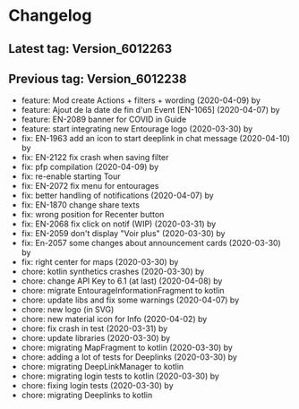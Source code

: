 # Changelog
## Latest tag: Version_6012263
## Previous tag: Version_6012238
* feature: Mod create Actions + filters + wording (2020-04-09) by <Jr>
* feature: Ajout de la date de fin d'un Event [EN-1065] (2020-04-07) by <Francois Pellissier>
* feature: EN-2089 banner for COVID in Guide 
* feature: start integrating new Entourage logo (2020-03-30) by <Francois Pellissier>
* fix: EN-1963 add an icon to start deeplink in chat message (2020-04-10) by <Francois Pellissier>
* fix: EN-2122 fix crash when saving filter 
* fix: pfp compilation (2020-04-09) by <Francois Pellissier>
* fix: re-enable starting Tour 
* fix: EN-2072 fix menu for entourages 
* fix: better handling of notifications (2020-04-07) by <Francois Pellissier>
* fix: EN-1870 change share texts 
* fix: wrong position for Recenter button 
* fix: EN-2068 fix click on notif (WIP) (2020-03-31) by <Francois Pellissier>
* fix: EN-2059 don't display "Voir plus" (2020-03-30) by <Francois Pellissier>
* fix: En-2057 some changes about announcement cards (2020-03-30) by <Francois Pellissier>
* fix: right center for maps (2020-03-30) by <Francois Pellissier>
* chore: kotlin synthetics crashes (2020-03-30) by <Francois Pellissier>
* chore: change API Key to 6.1 (at last) (2020-04-08) by <Francois Pellissier>
* chore: migrate EntourageInformationFragment to kotlin 
* chore: update libs and fix some warnings (2020-04-07) by <Francois Pellissier>
* chore: new logo (in SVG) 
* chore: new material icon for Info (2020-04-02) by <Francois Pellissier>
* chore: fix crash in test (2020-03-31) by <Francois Pellissier>
* chore: update libraries (2020-03-30) by <Francois Pellissier>
* chore: migrating MapFragment to kotlin (2020-03-30) by <Francois Pellissier>
* chore: adding a lot of tests for Deeplinks (2020-03-30) by <Francois Pellissier>
* chore: migrating DeepLinkManager to kotlin 
* chore: migrating login tests to kotlin (2020-03-30) by <Francois Pellissier>
* chore: fixing login tests (2020-03-30) by <Francois Pellissier>
* chore: migrating Deeplinks to kotlin 
